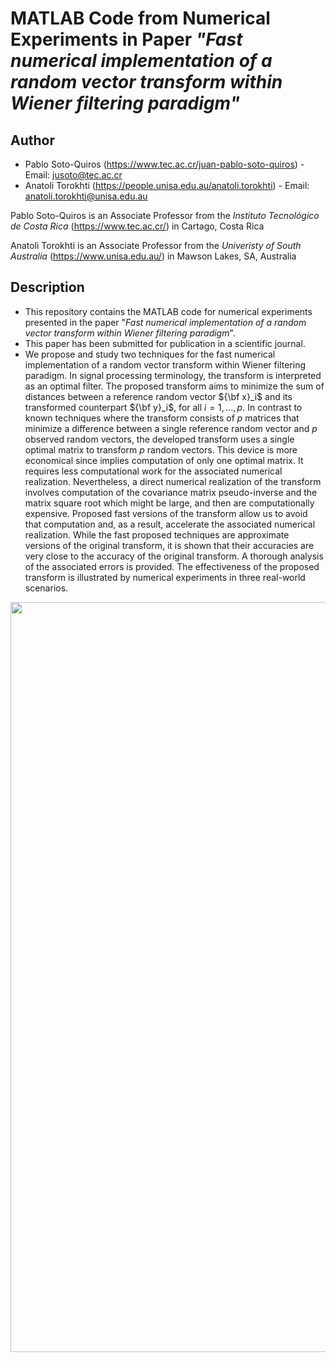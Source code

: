 # MATLAB Code from Numerical Experiments in Paper *"Fast numerical implementation of a random vector transform within Wiener filtering paradigm"*

## Author

* Pablo Soto-Quiros (https://www.tec.ac.cr/juan-pablo-soto-quiros) - Email: jusoto@tec.ac.cr
* Anatoli Torokhti (https://people.unisa.edu.au/anatoli.torokhti) - Email: anatoli.torokhti@unisa.edu.au

Pablo Soto-Quiros is an Associate Professor from the *Instituto Tecnológico de Costa Rica* (https://www.tec.ac.cr/) in Cartago, Costa Rica

Anatoli Torokhti is an Associate Professor from the *Univeristy of South Australia* (https://www.unisa.edu.au/) in Mawson Lakes, SA, Australia

## Description

* This repository contains the MATLAB code for numerical experiments presented in the paper "*Fast numerical implementation of a random vector transform within Wiener filtering paradigm*". 
* This paper has been submitted for publication in a scientific journal. 
* We propose and study two techniques for the fast numerical implementation of a  random vector transform within Wiener filtering paradigm. In signal processing terminology, the transform is interpreted as an optimal filter. The proposed transform aims to minimize the sum of distances between a reference random vector ${\bf x}_i$ and its transformed counterpart  ${\bf y}_i$, for all $i=1,...,p$. In contrast to known techniques where the transform consists of $p$ matrices that minimize a difference between a single reference random vector and $p$ observed random vectors, the developed transform uses a single optimal matrix to transform $p$ random vectors. This device is more economical since implies computation of only one optimal matrix.  It requires less computational work for the associated numerical realization. Nevertheless, a direct numerical realization  of the transform involves computation of the covariance matrix pseudo-inverse and the matrix square root which might be large, and then are computationally expensive.  Proposed fast versions of the transform  allow us to avoid that computation and, as a result, accelerate the associated numerical realization. While the fast proposed techniques  are approximate versions of the original transform, it is shown that their accuracies are very close to the accuracy of the original transform. A thorough  analysis of the associated errors is provided. The effectiveness of the proposed transform is illustrated by  numerical experiments in three real-world scenarios. 


<p align="center"><img width="1200" src="https://github.com/jusotoTEC/multifiltering_transform/blob/main/img/img1.png"></p>
